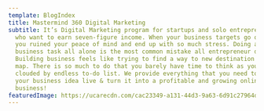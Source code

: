 ```yaml
---
template: BlogIndex
title: Mastermind 360 Digital Marketing
subtitle: It’s Digital Marketing program for startups and solo entrepreneurs,
  who want to earn seven-figure income. When your business targets go off track,
  you ruined your peace of mind and end up with so much stress. Doing all the
  business task all alone is the most common mistake all entrepreneur do.
  Building business feels like trying to find a way to new destination without a
  map. There is so much to do that you barely have time to think as your mind is
  clouded by endless to-do list. We provide everything that you need to take
  your business idea live & turn it into a profitable and growing online
  business!
featuredImage: https://ucarecdn.com/cac23349-a131-44d3-9a63-6d91c27964d5/-/preview/-/grayscale/
---
```

